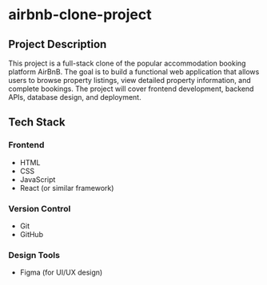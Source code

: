# airbnb-clone-project

## Project Description

This project is a full-stack clone of the popular accommodation booking platform AirBnB. The goal is to build a functional web application that allows users to browse property listings, view detailed property information, and complete bookings. The project will cover frontend development, backend APIs, database design, and deployment.

## Tech Stack

### Frontend
- HTML
- CSS
- JavaScript
- React (or similar framework)

### Version Control
- Git
- GitHub

### Design Tools
- Figma (for UI/UX design)

